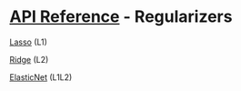 # [API Reference](../API.md) - Regularizers

[Lasso](Regularizers/Lasso.md) (L1)

[Ridge](Regularizers/Ridge.md) (L2)

[ElasticNet](Regularizers/ElasticNet.md) (L1L2)